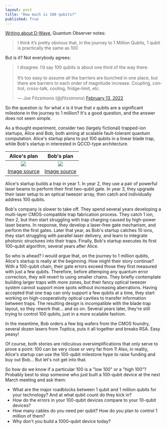 ```yaml
---
layout: post
title: "How much is 100 qubits?"
published: True
---
```


[Writing about D-Wave](https://quantumobserver.substack.com/p/dive-in-to-d-wave), Quantum Observer notes:

> I think it’s pretty obvious that, in the journey to 1 Million Qubits, 1 qubit is practically the same as 100
 
But is it? Not everybody agrees:

<blockquote class="twitter-tweet"><p lang="en" dir="ltr">I disagree. I’d say 100 qubits is about one third of the way there.<br><br>It’s too easy to assume all the barriers are bunched in one place, but there are barriers to each order of magnitude increase. Coupling, control, cross-talk, cooling, fridge-limit, etc.</p>&mdash; Joe Fitzsimons (@jfitzsimons) <a href="https://twitter.com/jfitzsimons/status/1492694855377567749?ref_src=twsrc%5Etfw">February 13, 2022</a></blockquote> <script async src="https://platform.twitter.com/widgets.js" charset="utf-8"></script>

So the question is: for what $x$ is it true that $x$ qubits are a significant milestone in the journey to 1 million? It's a good question, and the answer does not seem simple.

As a thought experiment, consider two (largely fictional) trapped-ion startups, Alice and Bob, both aiming at scalable fault-tolerant quantum computation. Alice's startup plans to put 100 qubits in a linear blade trap, while Bob's startup in interested in QCCD-type architecture. 

Alice's plan       |  Bob's plan
:-------------------------:|:-------------------------:
![](https://www.researchgate.net/profile/Andrew-Steane/publication/220476032/figure/fig3/AS:668974912122892@1536507456863/Schematic-diagram-of-a-5-qubit-ion-trap-a-rudimentary-quantum-computer-The-five-calcium.png) |  ![](https://scitechdaily.com/images/Computational-Power-Early-Quantum-Computers-777x501.jpg)
[Image source](https://ieeexplore.ieee.org/document/816267) | [Image source](https://scitechdaily.com/new-trapped-ion-algorithm-predicts-computational-power-of-early-quantum-computers/)

Alice's startup builds a trap in year 1. In year 2, they use a pair of powerful laser beams to perform their first two-qubit gate. In year 3, they upgrade their laser setup to an optical tweezer array, then catch and individually address 100 qubits.

Bob's company is slower to take off. They spend several years developing a multi-layer CMOS-compatible trap fabrication process. They catch 1 ion, then 2, but then start struggling with trap charging caused by high-power laser beams. In response, they develop a laser-free gate mechanism, and perform the first gates. Later that year, as Bob's startup catches 10 ions, they start struggling with parallel laser delivery, and learn to integrate photonic structures into their traps. Finally, Bob's startup executes its first 100-qubit algorithm, several years after Alice.

So who is ahead? I would argue that, on the journey to 1 million qubits, Alice's startup is really at the beginning. How might their story continue? With a 100-qubit chain, their gate errors exceed those they first measured with just a few qubits. Therefore, before attemping any quantum error correction, they will revert to using smaller chains. They briefly contemplate building larger traps with more zones, but their fancy optical tweezer system cannot support more spots without increasing aberrations. Having accepted that one trap can only support a few qubits at a time, they start working on high-cooperativity optical cavities to transfer information between traps. The resulting design is incompatible with the blade trap layout, so they rework that... and so on. Several years later, they're still trying to control 100 qubits, just in a more scalable fashion.

In the meantime, Bob orders a few big wafers from the CMOS foundry, several dozen lasers from Toptica, puts it all together and breaks RSA. Easy peasy!

Of course, both stories are ridiculous oversimplifications that only serve to prove a point: 100 can be very close or very far from 1! Also, in reality, Alice's startup can use the 100-qubit milestone hype to raise funding and buy out Bob... But let's not get into that.

So how do we know if a particular 100 is a "low 100" or a "high 100"? Probably best to stop someone who just built a 100-qubit device at the next March meeting and ask them:
- What are the major roadblocks between 1 qubit and 1 million qubits for your technology? And at what qubit count do they kick in?
- How do the errors in your 100-qubit devices compare to your 10-qubit devices? 
- How many cables do you need per qubit? How do you plan to control 1 million of them?
- Why don't you build a 1000-qubit device today? 

